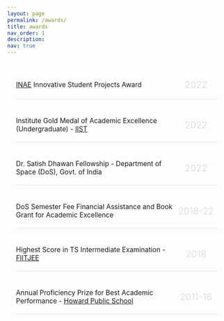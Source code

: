 ```yaml
---
layout: page
permalink: /awards/
title: awards
nav_order: 1
description:
nav: true
---
```

<style>
.awards-container {
  max-width: 800px;
  margin: auto;
  padding: 20px;
}

.award-item {
  display: flex;
  justify-content: space-between;
  align-items: center;
  border-bottom: 1px solid #e0e0e0;
  padding: 20px 0;
  margin-bottom: 20px;
}

.award-item .title {
  font-size: 1.1em;
}

.award-item .year {
  font-size: 1.5em;
  color: #e0e0e0;
  text-align: center;
  flex-basis: 100px;
  flex-shrink: 0;
}
</style>

<meta name="description" content="Travel Fellowship, Best Paper Award, Outstanding Academic Achievement, Golden Key Society" />

<div class="awards-container">
  <div class="award-item">
    <div class="title"><a href="https://www.inae.in" target="_blank">INAE</a> Innovative Student Projects Award</div>
    <div class="year">2022</div>
  </div>
  <div class="award-item">
    <div class="title"> Institute Gold Medal of Academic Excellence (Undergraduate) - <a href="https://www.iist.ac.in/academics/convocation" target="_blank">IIST</a></div>
<div class="year">2022</div>
  </div>
  <div class="award-item">
    <div class="title"> Dr. Satish Dhawan Fellowship - Department of Space (DoS), Govt. of India </div>
    <div class="year">2022</div>
  </div>
  <div class="award-item">
    <div class="title"> DoS Semester Fee Financial Assistance and Book Grant for Academic
Excellence</div>
    <div class="year">2018-22</div>
  </div>
  <div class="award-item">
    <div class="title">Highest Score in TS Intermediate Examination - <a href="https://cbse.fiitjee.com/2018result/Telangana2018.aspx" target="_blank">FIITJEE</a></div>
    <div class="year">2018</div>
  </div>
  <div class="award-item">
    <div class="title">Annual Proficiency Prize for Best Academic Performance - <a href="http://howardinstitutions.org" target="_blank">Howard Public School</a></div>
    <div class="year">2011-16</div>
  </div>
</div>
